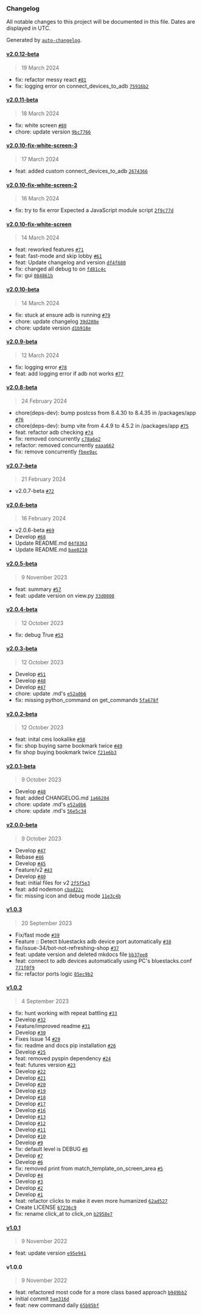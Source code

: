 ### Changelog

All notable changes to this project will be documented in this file. Dates are displayed in UTC.

Generated by [`auto-changelog`](https://github.com/CookPete/auto-changelog).

#### [v2.0.12-beta](https://github.com/brunocordioli072/epic7_bot/compare/v2.0.11-beta...v2.0.12-beta)

> 19 March 2024

- fix: refactor messy react [`#81`](https://github.com/brunocordioli072/epic7_bot/pull/81)
- fix: logging error on connect_devices_to_adb [`75916b2`](https://github.com/brunocordioli072/epic7_bot/commit/75916b26696fe0559abe9a022d1c199067364168)

#### [v2.0.11-beta](https://github.com/brunocordioli072/epic7_bot/compare/v2.0.10-fix-white-screen-3...v2.0.11-beta)

> 18 March 2024

- fix: white screen [`#80`](https://github.com/brunocordioli072/epic7_bot/pull/80)
- chore: update version [`9bc7766`](https://github.com/brunocordioli072/epic7_bot/commit/9bc7766fd2634d7999b7eb9140e80b332269735c)

#### [v2.0.10-fix-white-screen-3](https://github.com/brunocordioli072/epic7_bot/compare/v2.0.10-fix-white-screen-2...v2.0.10-fix-white-screen-3)

> 17 March 2024

- feat: added custom connect_devices_to_adb [`2674366`](https://github.com/brunocordioli072/epic7_bot/commit/2674366386eb9c05ffc382f55c176517f49b337d)

#### [v2.0.10-fix-white-screen-2](https://github.com/brunocordioli072/epic7_bot/compare/v2.0.10-fix-white-screen...v2.0.10-fix-white-screen-2)

> 16 March 2024

- fix: try to fix error Expected a JavaScript module script [`2f9c77d`](https://github.com/brunocordioli072/epic7_bot/commit/2f9c77d96a914ee8d7a2ba499be85d888b18043f)

#### [v2.0.10-fix-white-screen](https://github.com/brunocordioli072/epic7_bot/compare/v2.0.10-beta...v2.0.10-fix-white-screen)

> 14 March 2024

- feat: reworked features [`#71`](https://github.com/brunocordioli072/epic7_bot/pull/71)
- feat: fast-mode and skip lobby [`#61`](https://github.com/brunocordioli072/epic7_bot/pull/61)
- feat: Update changelog and version [`df4f680`](https://github.com/brunocordioli072/epic7_bot/commit/df4f680a1d8c336a6d86debddab28d01e5cfdebf)
- fix: changed all debug to on [`fd81c4c`](https://github.com/brunocordioli072/epic7_bot/commit/fd81c4c446cce9d81168ef788d632fd508473992)
- fix: gui [`084861b`](https://github.com/brunocordioli072/epic7_bot/commit/084861b91281cb3e10b4ea36d27921ca86256933)

#### [v2.0.10-beta](https://github.com/brunocordioli072/epic7_bot/compare/v2.0.9-beta...v2.0.10-beta)

> 14 March 2024

- fix: stuck at ensure adb is running [`#79`](https://github.com/brunocordioli072/epic7_bot/pull/79)
- chore: update changelog [`39d280e`](https://github.com/brunocordioli072/epic7_bot/commit/39d280e216d8fbaf7d8c3469d545f0d7e4eb8383)
- chore: update version [`d1b918e`](https://github.com/brunocordioli072/epic7_bot/commit/d1b918e586013c15534ce871a4bcc2245afcdd78)

#### [v2.0.9-beta](https://github.com/brunocordioli072/epic7_bot/compare/v2.0.8-beta...v2.0.9-beta)

> 12 March 2024

- fix: logging error [`#78`](https://github.com/brunocordioli072/epic7_bot/pull/78)
- feat: add logging error if adb not works [`#77`](https://github.com/brunocordioli072/epic7_bot/pull/77)

#### [v2.0.8-beta](https://github.com/brunocordioli072/epic7_bot/compare/v2.0.7-beta...v2.0.8-beta)

> 24 February 2024

- chore(deps-dev): bump postcss from 8.4.30 to 8.4.35 in /packages/app [`#76`](https://github.com/brunocordioli072/epic7_bot/pull/76)
- chore(deps-dev): bump vite from 4.4.9 to 4.5.2 in /packages/app [`#75`](https://github.com/brunocordioli072/epic7_bot/pull/75)
- feat: refactor adb checking [`#74`](https://github.com/brunocordioli072/epic7_bot/pull/74)
- fix: removed concurrently [`c78a6e2`](https://github.com/brunocordioli072/epic7_bot/commit/c78a6e2ba5fd92e002e5bd45560866fda06f3822)
- refactor: removed concurrently [`eaaa662`](https://github.com/brunocordioli072/epic7_bot/commit/eaaa662066b362838d8c1042053fc8224d07abef)
- fix: remove concurrently [`fbee9ac`](https://github.com/brunocordioli072/epic7_bot/commit/fbee9ac8c61c4b62f2928fd7c9d91d7baae4355d)

#### [v2.0.7-beta](https://github.com/brunocordioli072/epic7_bot/compare/v2.0.6-beta...v2.0.7-beta)

> 21 February 2024

- v2.0.7-beta [`#72`](https://github.com/brunocordioli072/epic7_bot/pull/72)

#### [v2.0.6-beta](https://github.com/brunocordioli072/epic7_bot/compare/v2.0.5-beta...v2.0.6-beta)

> 16 February 2024

- v2.0.6-beta [`#69`](https://github.com/brunocordioli072/epic7_bot/pull/69)
- Develop [`#68`](https://github.com/brunocordioli072/epic7_bot/pull/68)
- Update README.md [`04f8363`](https://github.com/brunocordioli072/epic7_bot/commit/04f83637ee36c01950295b1a44b066c2450a99e0)
- Update README.md [`bae0210`](https://github.com/brunocordioli072/epic7_bot/commit/bae0210693e62a30e48e403b7ba5688bc8aaa74b)

#### [v2.0.5-beta](https://github.com/brunocordioli072/epic7_bot/compare/v2.0.4-beta...v2.0.5-beta)

> 9 November 2023

- feat: summary [`#57`](https://github.com/brunocordioli072/epic7_bot/pull/57)
- feat: update version on view.py [`33d0808`](https://github.com/brunocordioli072/epic7_bot/commit/33d0808583b0d2eea05729861fd6aaa798841b11)

#### [v2.0.4-beta](https://github.com/brunocordioli072/epic7_bot/compare/v2.0.3-beta...v2.0.4-beta)

> 12 October 2023

- fix: debug True [`#53`](https://github.com/brunocordioli072/epic7_bot/pull/53)

#### [v2.0.3-beta](https://github.com/brunocordioli072/epic7_bot/compare/v2.0.2-beta...v2.0.3-beta)

> 12 October 2023

- Develop [`#51`](https://github.com/brunocordioli072/epic7_bot/pull/51)
- Develop [`#48`](https://github.com/brunocordioli072/epic7_bot/pull/48)
- Develop [`#47`](https://github.com/brunocordioli072/epic7_bot/pull/47)
- chore: update .md's [`e52a0b6`](https://github.com/brunocordioli072/epic7_bot/commit/e52a0b66c7e8273881b9cfe1b74c8a5f90959f9d)
- fix: missing python_command on get_commands [`5fa678f`](https://github.com/brunocordioli072/epic7_bot/commit/5fa678fab2c329c6db18161f0e0fd9ba9c3ff262)

#### [v2.0.2-beta](https://github.com/brunocordioli072/epic7_bot/compare/v2.0.1-beta...v2.0.2-beta)

> 12 October 2023

- feat: inital cms lookalike [`#50`](https://github.com/brunocordioli072/epic7_bot/pull/50)
- fix: shop buying same bookmark twice [`#49`](https://github.com/brunocordioli072/epic7_bot/pull/49)
- fix shop buying bookmark twice [`f21e6b3`](https://github.com/brunocordioli072/epic7_bot/commit/f21e6b368ff2442e2120e1db06fd6e640ac1b73d)

#### [v2.0.1-beta](https://github.com/brunocordioli072/epic7_bot/compare/v2.0.0-beta...v2.0.1-beta)

> 9 October 2023

- Develop [`#48`](https://github.com/brunocordioli072/epic7_bot/pull/48)
- feat: added CHANGELOG.md [`1a66204`](https://github.com/brunocordioli072/epic7_bot/commit/1a66204da7800f7852faedf245ee9c0c14f1ba09)
- chore: update .md's [`e52a0b6`](https://github.com/brunocordioli072/epic7_bot/commit/e52a0b66c7e8273881b9cfe1b74c8a5f90959f9d)
- chore: update .md's [`56e5c34`](https://github.com/brunocordioli072/epic7_bot/commit/56e5c345a266f1f51e4b8b08065410e963fddef9)

#### [v2.0.0-beta](https://github.com/brunocordioli072/epic7_bot/compare/v1.0.3...v2.0.0-beta)

> 9 October 2023

- Develop [`#47`](https://github.com/brunocordioli072/epic7_bot/pull/47)
- Rebase [`#46`](https://github.com/brunocordioli072/epic7_bot/pull/46)
- Develop [`#45`](https://github.com/brunocordioli072/epic7_bot/pull/45)
- Feature/v2 [`#43`](https://github.com/brunocordioli072/epic7_bot/pull/43)
- Develop [`#40`](https://github.com/brunocordioli072/epic7_bot/pull/40)
- feat: initial files for v2 [`2f5f5e3`](https://github.com/brunocordioli072/epic7_bot/commit/2f5f5e37ab2c53451c84c95b35e6049e33d84d64)
- feat: add nodemon [`cbad22c`](https://github.com/brunocordioli072/epic7_bot/commit/cbad22c235223f2bc3994552b6bde5103478d1a0)
- fix: missing icon and debug mode [`11e3c4b`](https://github.com/brunocordioli072/epic7_bot/commit/11e3c4b207cce2306895422469538f1f4153abf3)

#### [v1.0.3](https://github.com/brunocordioli072/epic7_bot/compare/v1.0.2...v1.0.3)

> 20 September 2023

- Fix/fast mode [`#39`](https://github.com/brunocordioli072/epic7_bot/pull/39)
- Feature :: Detect bluestacks adb device port automatically [`#38`](https://github.com/brunocordioli072/epic7_bot/pull/38)
- fix/issue-34/bot-not-refreshing-shop [`#37`](https://github.com/brunocordioli072/epic7_bot/pull/37)
- feat: update version and deleted mkdocs file [`bb37ee8`](https://github.com/brunocordioli072/epic7_bot/commit/bb37ee8ba240a170476d840c0e90f94162e4df02)
- feat: connect to adb devices automatically using PC's bluestacks.conf [`771f0f9`](https://github.com/brunocordioli072/epic7_bot/commit/771f0f9437140be5bb5355940649a7ef73351f2e)
- fix: refactor ports logic [`85ec9b2`](https://github.com/brunocordioli072/epic7_bot/commit/85ec9b264db955781fcc344ab38834b741dabf5f)

#### [v1.0.2](https://github.com/brunocordioli072/epic7_bot/compare/v1.0.1...v1.0.2)

> 4 September 2023

- fix: hunt working with repeat battling [`#33`](https://github.com/brunocordioli072/epic7_bot/pull/33)
- Develop [`#32`](https://github.com/brunocordioli072/epic7_bot/pull/32)
- Feature/improved readme [`#31`](https://github.com/brunocordioli072/epic7_bot/pull/31)
- Develop [`#30`](https://github.com/brunocordioli072/epic7_bot/pull/30)
- Fixes Issue 14 [`#29`](https://github.com/brunocordioli072/epic7_bot/pull/29)
- fix: readme and docs pip installation [`#26`](https://github.com/brunocordioli072/epic7_bot/pull/26)
- Develop [`#25`](https://github.com/brunocordioli072/epic7_bot/pull/25)
- feat: removed pyspin dependency [`#24`](https://github.com/brunocordioli072/epic7_bot/pull/24)
- feat: futures version [`#23`](https://github.com/brunocordioli072/epic7_bot/pull/23)
- Develop [`#22`](https://github.com/brunocordioli072/epic7_bot/pull/22)
- Develop [`#21`](https://github.com/brunocordioli072/epic7_bot/pull/21)
- Develop [`#20`](https://github.com/brunocordioli072/epic7_bot/pull/20)
- Develop [`#19`](https://github.com/brunocordioli072/epic7_bot/pull/19)
- Develop [`#18`](https://github.com/brunocordioli072/epic7_bot/pull/18)
- Develop [`#17`](https://github.com/brunocordioli072/epic7_bot/pull/17)
- Develop [`#16`](https://github.com/brunocordioli072/epic7_bot/pull/16)
- Develop [`#13`](https://github.com/brunocordioli072/epic7_bot/pull/13)
- Develop [`#12`](https://github.com/brunocordioli072/epic7_bot/pull/12)
- Develop [`#11`](https://github.com/brunocordioli072/epic7_bot/pull/11)
- Develop [`#10`](https://github.com/brunocordioli072/epic7_bot/pull/10)
- Develop [`#9`](https://github.com/brunocordioli072/epic7_bot/pull/9)
- fix: default level is DEBUG [`#8`](https://github.com/brunocordioli072/epic7_bot/pull/8)
- Develop [`#7`](https://github.com/brunocordioli072/epic7_bot/pull/7)
- Develop [`#6`](https://github.com/brunocordioli072/epic7_bot/pull/6)
- fix: removed print from  match_template_on_screen_area [`#5`](https://github.com/brunocordioli072/epic7_bot/pull/5)
- Develop [`#4`](https://github.com/brunocordioli072/epic7_bot/pull/4)
- Develop [`#3`](https://github.com/brunocordioli072/epic7_bot/pull/3)
- Develop [`#2`](https://github.com/brunocordioli072/epic7_bot/pull/2)
- Develop [`#1`](https://github.com/brunocordioli072/epic7_bot/pull/1)
- feat: refactor clicks to make it even more humanized [`62ad527`](https://github.com/brunocordioli072/epic7_bot/commit/62ad5272db5e428c64f0484abfe6b557fe4ffaf0)
- Create LICENSE [`67236c9`](https://github.com/brunocordioli072/epic7_bot/commit/67236c97c44c75be34fe57ffbc34466850ef143f)
- fix: rename click_at to click_on [`b2958e7`](https://github.com/brunocordioli072/epic7_bot/commit/b2958e7c0e482a154e5b53f1f0f08f717f1d2ddc)

#### [v1.0.1](https://github.com/brunocordioli072/epic7_bot/compare/v1.0.0...v1.0.1)

> 9 November 2022

- feat: update version [`e95e941`](https://github.com/brunocordioli072/epic7_bot/commit/e95e94156b841d1a7da95a66847033389bf48bd2)

#### v1.0.0

> 9 November 2022

- feat: refactored most code for a more class based approach [`b949bb2`](https://github.com/brunocordioli072/epic7_bot/commit/b949bb2240d48448ec38b3c6b4b226572b4925e9)
- initial commit [`5ae316d`](https://github.com/brunocordioli072/epic7_bot/commit/5ae316d0eceb5f6b06f7b584d82bcec4d2b21c53)
- feat: new command daily [`65b85bf`](https://github.com/brunocordioli072/epic7_bot/commit/65b85bfc778929dfad88cdd7e782d1ef2bc89ef3)
